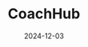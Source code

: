 ---  
layout: startup_page  
title: "CoachHub"  
id: "coachhub.com"  
permalink: "/coachhubcoachhub.com12032024/"  
website: "https://www.coachhub.com/"  
funding_round: "Growth Funding"  
funding_amount: "$40M"  
investors: "HSBC Innovation Banking UK"  
about: "CoachHub is a leading global digital coaching platform that empowers organizations to create scalable and measurable personalized coaching programs for their entire workforce. They offer a global pool of certified business coaches and innovative coaching programs based on proprietary scientific research. Their mission is to democratize coaching, making it accessible and impactful for people worldwide."  
markets: "SaaS, Coaching, AI, Corporate Training, Human Resources, Personal Development, EdTech, Artificial Intelligence & Machine Learning, Education and Training Services (B2B), Business/Productivity Software"  
hq: "Berlin, Berlin, Germany"  
founded_year: "2018"  
linkedin: "https://www.linkedin.com/company/coachhub"  
twitter: "https://twitter.com/coachhub_io"  
instagram: ""  
facebook: "https://www.facebook.com/CoachHubIO"  
crunchbase: "https://www.crunchbase.com/organization/coachhub"  
pitchbook: "https://pitchbook.com/profiles/company/277516-72"  

date_display: "03-Dec-2024"  
date: "2024-12-03"

# SEO Optimization  
meta_title: "CoachHub - Growth Funding Funding ($40M)"  
meta_description: "CoachHub, CoachHub is a leading global digital coaching platform that empowers organizations to create scalable and measurable personalized coaching programs fo..."  
meta_keywords: "CoachHub, SaaS, Coaching, AI, Corporate Training, Human Resources, Personal Development, EdTech, Artificial Intelligence & Machine Learning, Education and Training Services (B2B), Business/Productivity Software, Growth Funding funding"  
canonical_url: "https://startup.projectstartups.com/coachhubcoachhub.com12032024/"  
---